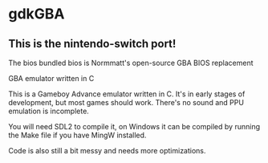 # gdkGBA

## This is the nintendo-switch port!

The bios bundled bios is Normmatt's open-source GBA BIOS replacement

GBA emulator written in C

This is a Gameboy Advance emulator written in C. It's in early stages of development, but most games should work.
There's no sound and PPU emulation is incomplete.

You will need SDL2 to compile it, on Windows it can be compiled by running the Make file if you have MingW installed.

Code is also still a bit messy and needs more optimizations.
